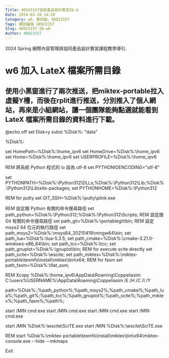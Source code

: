 ```yaml
---
Title: 40923157協同產品設計實習2b-6
Date: 2024-03-28 14:20
Category: w6，第四組，40923157
Tags: 網誌編寫 40923157
Slug: 40923157-2b-w6
Author: 40923157
---
```


2024 Spring 網際內容管理與協同產品設計實習課程教學導引.

<!-- PELICAN_END_SUMMARY -->
# w6 加入 LateX 檔案所需目錄
## 使用小黑窗進行了兩次推送，把miktex-portable拉入虛擬Y槽，而後在rplit進行推送，分別推入了個人網站，再來是小組網站，讓一個團隊能夠點選就能看到LateX 檔案所需目錄的資料進行下載。
@echo off
set Disk=y
subst %Disk%: "data"
 
%Disk%:
 
set HomePath=%Disk%:\home_ipv6
set HomeDrive=%Disk%:\home_ipv6
set Home=%Disk%:\home_ipv6
set USERPROFILE=%Disk%:\home_ipv6
 
REM 將系統 Python 程式的 io 設為 utf-8
set PYTHONIOENCODING="utf-8"
 
set PYTHONPATH=%Disk%:\Python312\DLLs;%Disk%:\Python312\Lib;%Disk%:\Python312\Lib\site-packages;
set PYTHONHOME=%Disk%:\Python312
 
REM for putty
set GIT_SSH=%Disk%:\putty\plink.exe
 
REM 設定跟 Python 有關的命令搜尋路徑
set path_python=%Disk%:\Python312;%Disk%:\Python312\Scripts;
REM 設定跟Git 有關的命令搜尋路徑
set path_git=%Disk%:\portablegit\bin;
REM 設定 msys2 64 位元的執行路徑
set path_msys2=%Disk%:\msys64_20210419\mingw64\bin;
set path_lua=%Disk%:\lua-5.3.5\;
set path_cmake=%Disk%:\cmake-3.21.0-windows-x86_64\bin;
set path_tcc=%Disk%:\tcc;
set path_gnuplot=%Disk%:\gnuplot\bin;
REM for execute scite directly
set path_scite=%Disk%:\wscite;
set path_miktex=%Disk%:\miktex-portable\texmfs\install\miktex\bin\x64;
REM for fasm
set path_fasm=%Disk%:\flat_asm;

REM Xcopy %Disk%:\home_ipv6\AppData\Roaming\Coppeliasim C:\users\%USERNAME%\AppData\Roaming\Coppeliasim /E /H /C /I /Y
 
path=%Disk%:;%path_python%;%path_msys2%;%path_cmake%;%path_lua%;%path_git%;%path_tcc%;%path_gnuplot%;%path_scite%;%path_miktex%;%path_fasm%;%path%;
 
start /MIN cmd.exe
start /MIN cmd.exe
start /MIN cmd.exe
start /MIN cmd.exe
 
start /MIN %Disk%:\wscite\SciTE.exe
start /MIN %Disk%:\wscite\SciTE.exe

REM start %Disk%:\miktex-portable\texmfs\install\miktex\bin\x64\miktex-console.exe --hide --mkmaps
 
 
Exit